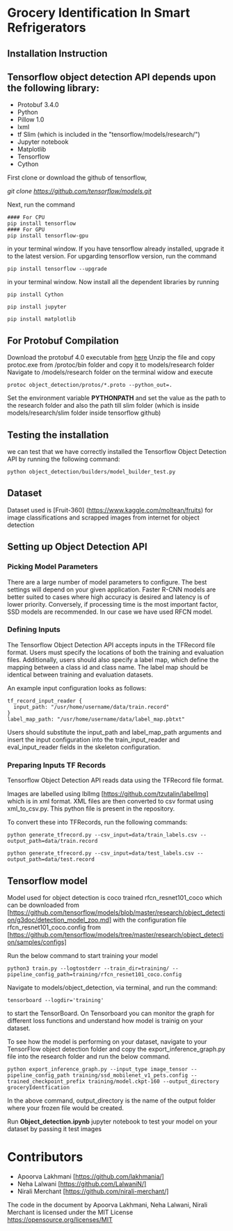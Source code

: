 # Grocery Identification In Smart Refrigerators 

## Installation Instruction

## Tensorflow object detection API depends upon the following library:

-  Protobuf 3.4.0
-  Python
-  Pillow 1.0
-  lxml
-  tf Slim (which is included in the "tensorflow/models/research/")
-  Jupyter notebook
-  Matplotlib
-  Tensorflow
-  Cython

First clone or download the github of tensorflow,

*git clone https://github.com/tensorflow/models.git*

Next, run the command

```
#### For CPU
pip install tensorflow
#### For GPU
pip install tensorflow-gpu

```
in your terminal window. If you have tensorflow already installed, upgrade it to the latest version. For upgarding tensorflow version, run the command

```
pip install tensorflow --upgrade

```

in your terminal window. Now install all the dependent libraries by running

```
pip install Cython

pip install jupyter

pip install matplotlib

```
## For Protobuf Compilation 
Download the protobuf 4.0 executable from [here](https://github.com/google/protobuf/releases)
Unzip the file and copy protoc.exe from /protoc/bin folder and copy it to models/research folder
Navigate to /models/research folder on the terminal widow and execute
```
protoc object_detection/protos/*.proto --python_out=.

```
Set the environment variable **PYTHONPATH** and set the value as the path to the research folder and also the path till slim folder (which is inside models/research/slim folder inside tensorflow github)

## Testing the installation 
we can test that we have correctly installed the Tensorflow Object Detection API by running the following command:
```
python object_detection/builders/model_builder_test.py

```

## Dataset
Dataset used is [Fruit-360] (https://www.kaggle.com/moltean/fruits) for image classifications and scrapped images from internet for object detection

## Setting up Object Detection API

### Picking Model Parameters
There are a large number of model parameters to configure. The best settings will depend on your given application. Faster R-CNN models are better suited to cases where high accuracy is desired and latency is of lower priority. Conversely, if processing time is the most important factor, SSD models are recommended. In our case we have used RFCN model.

### Defining Inputs
The Tensorflow Object Detection API accepts inputs in the TFRecord file format. Users must specify the locations of both the training and evaluation files. Additionally, users should also specify a label map, which define the mapping between a class id and class name. The label map should be identical between training and evaluation datasets.

An example input configuration looks as follows:

```
tf_record_input_reader {
  input_path: "/usr/home/username/data/train.record"
}
label_map_path: "/usr/home/username/data/label_map.pbtxt"

```
Users should substitute the input_path and label_map_path arguments and insert the input configuration into the train_input_reader and eval_input_reader fields in the skeleton configuration.

### Preparing Inputs TF Records
Tensorflow Object Detection API reads data using the TFRecord file format.

Images are labelled using lblImg [https://github.com/tzutalin/labelImg] which is in xml format. 
XML files are then converted to csv format using xml_to_csv.py. This python file is present in the repository.

To convert these into TFRecords, run the following commands:

```
python generate_tfrecord.py --csv_input=data/train_labels.csv --output_path=data/train.record

python generate_tfrecord.py --csv_input=data/test_labels.csv --output_path=data/test.record

```
## Tensorflow model

Model used for object detection is coco trained rfcn_resnet101_coco which can be downloaded from [https://github.com/tensorflow/models/blob/master/research/object_detection/g3doc/detection_model_zoo.md] with the configuration file rfcn_resnet101_coco.config from [https://github.com/tensorflow/models/tree/master/research/object_detection/samples/configs]

Run the below command to start training your model
```
python3 train.py --logtostderr --train_dir=training/ --pipeline_config_path=training/rfcn_resnet101_coco.config

```
Navigate to models/object_detection, via terminal, and run the command:

```
tensorboard --logdir='training'

```
to start the TensorBoard. On Tensorboard you can monitor the graph for different loss functions and understand how model is trainig on your dataset.

To see how the model is performing on your dataset, navigate to your TensorFlow object detection folder and copy the export_inference_graph.py file into the research folder and run the below command.

```
python export_inference_graph.py --input_type image_tensor --pipeline_config_path training/ssd_mobilenet_v1_pets.config --trained_checkpoint_prefix training/model.ckpt-160 --output_directory groceryIdentfication

```
In the above command, output_directory is the name of the output folder where your frozen file would be created.

Run **Object_detection.ipynb** jupyter notebook to test your model on your dataset by passing it test images

# Contributors
-  Apoorva Lakhmani [https://github.com/lakhmania/]
-  Neha Lalwani [https://github.com/LalwaniN/]
-  Nirali Merchant [https://github.com/nirali-merchant/]

The code in the document by Apoorva Lakhmani, Neha Lalwani, Nirali Merchant is licensed under the MIT License https://opensource.org/licenses/MIT

 

